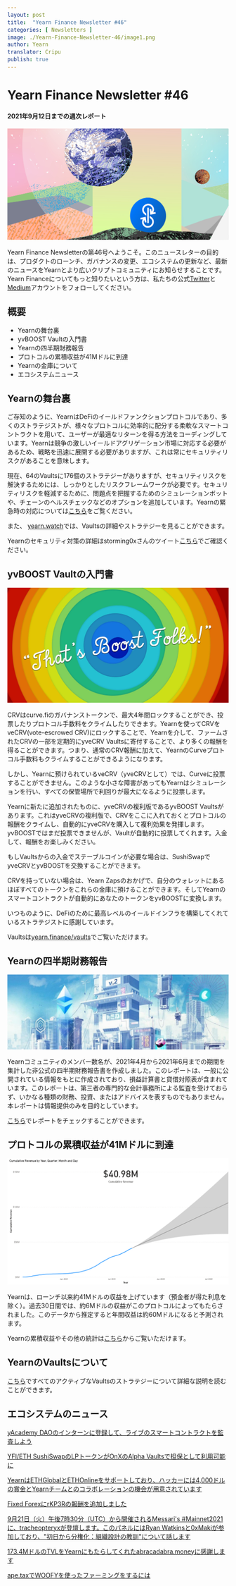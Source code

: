 ```yaml
---
layout: post
title:  "Yearn Finance Newsletter #46"
categories: [ Newsletters ]
image: ./Yearn-Finance-Newsletter-46/image1.png
author: Yearn
translator: Cripu
publish: true
---
```


# Yearn Finance Newsletter #46
#### 2021年9月12日までの週次レポート

![](image1.png)

Yearn Finance Newsletterの第46号へようこそ。このニュースレターの目的は、プロダクトのローンチ、ガバナンスの変更、エコシステムの更新など、最新のニュースをYearnとより広いクリプトコミュニティにお知らせすることです。Yearn Financeについてもっと知りたいという方は、私たちの公式[Twitter](https://twitter.com/iearnfinance)と[Medium](https://medium.com/iearn)アカウントをフォローしてください。

## **概要**

- Yearnの舞台裏
- yvBOOST Vaultの入門書 
- Yearnの四半期財務報告  
- プロトコルの累積収益が41Mドルに到達   
- Yearnの金庫について 
- エコシステムニュース

## **Yearnの舞台裏**

ご存知のように、YearnはDeFiのイールドファンクションプロトコルであり、多くのストラテジストが、様々なプロトコルに効率的に配分する柔軟なスマートコントラクトを用いて、ユーザーが最適なリターンを得る方法をコーディングしています。Yearnは競争の激しいイールドアグリゲーション市場に対応する必要があるため、戦略を迅速に展開する必要がありますが、これは常にセキュリティリスクがあることを意味します。

現在、64のVaultsに176個のストラテジーがありますが、セキュリティリスクを解決するためには、しっかりとしたリスクフレームワークが必要です。セキュリティリスクを軽減するために、問題点を把握するためのシミュレーションボットや、チェーンのヘルスチェックなどのオプションを追加しています。Yearnの緊急時の対応については[こちら](https://github.com/yearn/yearn-devdocs/blob/master/docs/developers/v2/EMERGENCY.md)をご覧ください。

また、 [yearn.watch](https://yearn.watch/)では、Vaultsの詳細やストラテジーを見ることができます。

Yearnのセキュリティ対策の詳細はstorming0xさんのツイート[こちら](https://twitter.com/storming0x/status/1436851219864059906)でご確認ください。

## **yvBOOST Vaultの入門書**

![](image2.png)

CRVはcurve.fiのガバナンストークンで、最大4年間ロックすることができ、投票したりプロトコル手数料をクライムしたりできます。Yearnを使ってCRVをveCRV(vote-escrowed CRV)にロックすることで、Yearnを介して、ファームされたCRVの一部を定期的にyveCRV Vaultsに寄付することで、より多くの報酬を得ることができます。つまり、通常のCRV報酬に加えて、YearnのCurveプロトコル手数料もクライムすることができるようになります。

しかし、Yearnに預けられているveCRV（yveCRVとして）では、Curveに投票することができません。このような小さな障害があってもYearnはシミュレーションを行い、すべての保管場所で利回りが最大になるように投票します。

Yearnに新たに追加されたものに、yveCRVの複利版であるyvBOOST Vaultsがあります。これはyveCRVの複利版で、CRVをここに入れておくとプロトコルの報酬をクライムし、自動的にyveCRVを購入して複利効果を発揮します。yvBOOSTではまだ投票できませんが、Vaultが自動的に投票してくれます。入金して、報酬をお楽しみください。

もしVaultsからの入金でステーブルコインが必要な場合は、SushiSwapでyveCRVとyvBOOSTを交換することができます。

CRVを持っていない場合は、Yearn Zapsのおかげで、自分のウォレットにあるほぼすべてのトークンをこれらの金庫に預けることができます。そしてYearnのスマートコントラクトが自動的にあなたのトークンをyvBOOSTに変換します。

いつものように、DeFiのために最高レベルのイールドインフラを構築してくれているストラテジストに感謝しています。

Vaultsは[yearn.finance/vaults](https://yearn.finance/vaults)でご覧いただけます。

## **Yearnの四半期財務報告**

![](image3.png)

Yearnコミュニティのメンバー数名が、2021年4月から2021年6月までの期間を集計した非公式の四半期財務報告書を作成しました。このレポートは、一般に公開されている情報をもとに作成されており、損益計算書と貸借対照表が含まれています。このレポートは、第三者の専門的な会計事務所による監査を受けておらず、いかなる種類の財務、投資、またはアドバイスを表すものでもありません。本レポートは情報提供のみを目的としています。

[こちら](https://github.com/yearn/yearn-pm/blob/master/financials/reports/2021Q2-yearn-quarterly-report.pdf)でレポートをチェックすることができます。

## **プロトコルの累積収益が41Mドルに到達**

![](image4.png)

Yearnは、ローンチ以来約41Mドルの収益を上げています（預金者が得た利息を除く）。過去30日間では、約6Mドルの収益がこのプロトコルによってもたらされました。このデータから推定すると年間収益は約60Mドルになると予測されます。

Yearnの累積収益やその他の統計は[こちら](https://www.yfistats.com/)からご覧いただけます。

## **YearnのVaultsについて**

[こちら](https://medium.com/yearn-state-of-the-vaults/the-vaults-at-yearn-9237905ffed3)ですべてのアクティブなVaultsのストラテジーについて詳細な説明を読むことができます。

## **エコシステムのニュース**

[yAcademy DAOのインターンに登録して、ライブのスマートコントラクトを監査しよう](https://twitter.com/yAcademyDAO/status/1435866622556659717)

[YFI/ETH SushiSwapのLPトークンがOnXのAlpha Vaultsで担保として利用可能に](https://twitter.com/OnXFinance/status/1435229990681972741)

[YearnはETHGlobalとETHOnlineをサポートしており、ハッカーには4,000ドルの賞金とYearnチームとのコラボレーションの機会が用意されています](https://twitter.com/iearnfinance/status/1436302183545196546)

[Fixed ForexにrKP3Rの報酬を追加しました](https://twitter.com/thekeep3r/status/1437402914474037256)

[9月21日（火）午後7時30分（UTC）から開催されるMessari's #Mainnet2021に、tracheopteryxが登壇します。このパネルにはRyan Watkinsと0xMakiが参加しており、"初日から分権化：組織設計の教訓"について話します](https://twitter.com/tracheopteryx/status/1436257062971977729)

[173.4MドルのTVLをYearnにもたらしてくれたabracadabra.moneyに感謝します](https://twitter.com/danielesesta/status/1437372628054982663?s=20)

[ape.taxでWOOFYを使ったファーミングをするには](https://twitter.com/ape_tax/status/1436908119817211913?s=20)